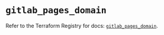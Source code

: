 # `gitlab_pages_domain`

Refer to the Terraform Registry for docs: [`gitlab_pages_domain`](https://registry.terraform.io/providers/gitlabhq/gitlab/17.0.1/docs/resources/pages_domain).
